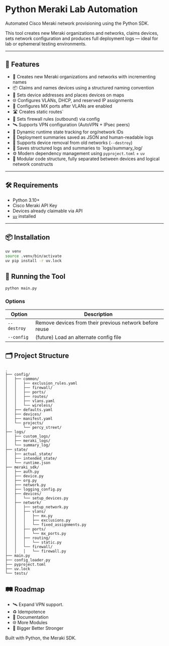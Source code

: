 # Python Meraki Lab Automation

Automated Cisco Meraki network provisioning using the Python SDK.

This tool creates new Meraki organizations and networks, claims devices, sets network configuration and produces full deployment logs — ideal for lab or ephemeral testing environments.

---

## 🚀 Features

- 🏢 Creates new Meraki organizations and networks with incrementing names
- 📦 Claims and names devices using a structured naming convention
- 📍 Sets device addresses and places devices on maps
- 🌐 Configures VLANs, DHCP, and reserved IP assignments
- 🔌 Configures MX ports after VLANs are enabled
- 🛣️ Creates static routes`
- 🔐 Sets firewall rules (outbound) via config
- 🛰️ Supports VPN configuration (AutoVPN + IPsec peers)
- 🧠 Dynamic runtime state tracking for org/network IDs
- 🧾 Deployment summaries saved as JSON and human-readable logs
- 🧹 Supports device removal from old networks (`--destroy`)
- 📝 Saves structured logs and summaries to `logs/summary_log/
- ⚙️ Modern dependency management using `pyproject.toml` + `uv`
- 🧩 Modular code structure, fully separated between devices and logical network constructs

---

## 🛠️ Requirements

- Python 3.10+
- Cisco Meraki API Key
- Devices already claimable via API
- [`uv`](https://github.com/astral-sh/uv) installed

---

## 📦 Installation

```bash
uv venv
source .venv/bin/activate
uv pip install -r uv.lock
```

## 🚀 Running the Tool

```zsh
python main.py
```

### Options


| Option     | Description                                      |
|------------|--------------------------------------------------|
| `--destroy` | Remove devices from their previous network before reuse |
| `--config`  | (future) Load an alternate config file |

## 🗂️ Project Structure
```
.
├── config/
│   ├── common/
│   │   ├── exclusion_rules.yaml
│   │   ├── firewall/
│   │   ├── ports/
│   │   ├── routes/
│   │   ├── vlans.yaml
│   │   └── wireless/
│   ├── defaults.yaml
│   ├── devices/
│   ├── manifest.yaml
│   └── projects/
│       └── percy_street/
├── logs/
│   ├── custom_logs/
│   ├── meraki_logs/
│   └── summary_log/
├── state/
│   ├── actual_state/
│   ├── intended_state/
│   └── runtime.json
├── meraki_sdk/
│   ├── auth.py
│   ├── device.py
│   ├── org.py
│   ├── network.py
│   ├── logging_config.py
│   ├── devices/
│   │   └── setup_devices.py
│   ├── network/
│   │   ├── setup_network.py
│   │   ├── vlans/
│   │   │   ├── mx.py
│   │   │   ├── exclusions.py
│   │   │   └── fixed_assignments.py
│   │   ├── ports/
│   │   │   └── mx_ports.py
│   │   ├── routing/
│   │   │   └── static.py
│   │   └── firewall/
│   │   │   └── firewall.py
├── main.py
├── config_loader.py
├── pyproject.toml
├── uv.lock
└── tests/
```

## 🛤️ Roadmap
- 🛰️ Expand VPN support.
- ♻️ Idempotence
- 📖 Documentation
- 🌐 More Modules
- 🧠 Bigger Better Stronger


Built with Python, the Meraki SDK.
